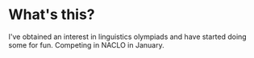# What's this?

I've obtained an interest in linguistics olympiads and have started doing some for fun. Competing in NACLO in January.
